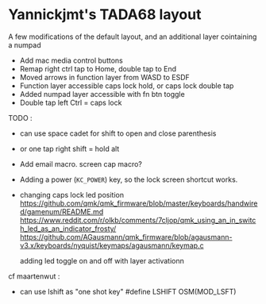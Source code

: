 # Yannickjmt's TADA68 layout

A few modifications of the default layout, and an additional layer cointaining a numpad

* Add mac media control buttons
* Remap right ctrl tap to Home, double tap to End
* Moved arrows in function layer from WASD to ESDF
* Function layer accessible caps lock hold, or caps lock double tap
* Added numpad layer accessible with fn btn toggle
* Double tap left Ctrl = caps lock

TODO : 
* can use space cadet for shift to open and close parenthesis
* or one tap right shift = hold alt
* Add email macro. screen cap macro?
* Adding a power (`KC_POWER`) key, so the lock screen shortcut works.

* changing caps lock led position https://github.com/qmk/qmk_firmware/blob/master/keyboards/handwired/gamenum/README.md
https://www.reddit.com/r/olkb/comments/7cljop/qmk_using_an_in_switch_led_as_an_indicator_frosty/
https://github.com/AGausmann/qmk_firmware/blob/agausmann-v3.x/keyboards/nyquist/keymaps/agausmann/keymap.c

    adding led toggle on and off with layer activationn

cf maartenwut :
* can use lshift as  "one shot key"
#define LSHIFT OSM(MOD_LSFT)


